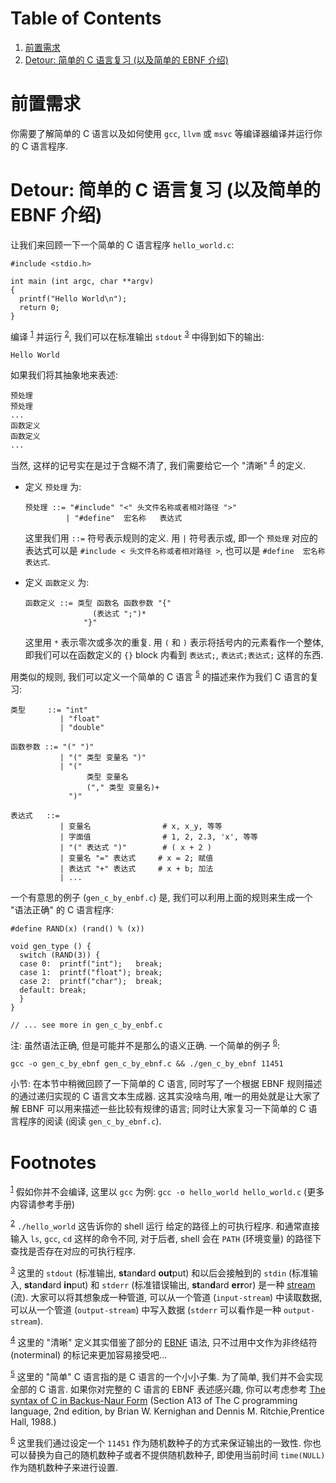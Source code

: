
# Table of Contents

1.  [前置需求](#org70fe211)
2.  [Detour: 简单的 C 语言复习 (以及简单的 EBNF 介绍)](#orga8b84ba)



<a id="org70fe211"></a>

# 前置需求

你需要了解简单的 C 语言以及如何使用 `gcc`, `llvm` 或 `msvc`
等编译器编译并运行你的 C 语言程序.


<a id="orga8b84ba"></a>

# Detour: 简单的 C 语言复习 (以及简单的 EBNF 介绍)

让我们来回顾一下一个简单的 C 语言程序 `hello_world.c`:

    #include <stdio.h>
    
    int main (int argc, char **argv)
    {
      printf("Hello World\n");
      return 0;
    }

编译 <sup><a id="fnr.how-to-compile-c" class="footref" href="#fn.how-to-compile-c" role="doc-backlink">1</a></sup> 并运行 <sup><a id="fnr.how-to-run-program" class="footref" href="#fn.how-to-run-program" role="doc-backlink">2</a></sup>,
我们可以在标准输出 `stdout` <sup><a id="fnr.what-is-stdio" class="footref" href="#fn.what-is-stdio" role="doc-backlink">3</a></sup> 中得到如下的输出:

    Hello World

如果我们将其抽象地来表述:

    预处理
    预处理
    ...
    函数定义
    函数定义
    ...

当然, 这样的记号实在是过于含糊不清了,
我们需要给它一个 "清晰" <sup><a id="fnr.what-i-mean-clear-here" class="footref" href="#fn.what-i-mean-clear-here" role="doc-backlink">4</a></sup> 的定义.

-   定义 `预处理` 为:
    
        预处理 ::= "#include" "<" 头文件名称或者相对路径 ">"
                 | "#define"  宏名称   表达式
    
    这里我们用 `::=` 符号表示规则的定义. 用 `|` 符号表示或, 即一个
    `预处理` 对应的表达式可以是 `#include < 头文件名称或者相对路径 >`,
    也可以是 `#define  宏名称   表达式`.
-   定义 `函数定义` 为:
    
        函数定义 ::= 类型 函数名 函数参数 "{"
                       (表达式 ";")*
                     "}"
    
    这里用 `*` 表示零次或多次的重复. 用 `(` 和 `)` 表示将括号内的元素看作一个整体,
    即我们可以在函数定义的 `{}` block 内看到 `表达式;`, `表达式;表达式;` 这样的东西.

用类似的规则, 我们可以定义一个简单的 C 语言 <sup><a id="fnr.simple-c-ebnf" class="footref" href="#fn.simple-c-ebnf" role="doc-backlink">5</a></sup>
的描述来作为我们 C 语言的复习:

    类型     ::= "int"
               | "float"
               | "double"
    
    函数参数 ::= "(" ")"
               | "(" 类型 变量名 ")"
               | "("
                     类型 变量名
                     ("," 类型 变量名)+
                 ")"
    
    表达式   ::=
               | 变量名                # x, x_y, 等等
               | 字面值                # 1, 2, 2.3, 'x', 等等
               | "(" 表达式 ")"        # ( x + 2 )
               | 变量名 "=" 表达式     # x = 2; 赋值
               | 表达式 "+" 表达式     # x + b; 加法
               | ...

一个有意思的例子 (`gen_c_by_enbf.c`) 是,
我们可以利用上面的规则来生成一个 "语法正确" 的 C 语言程序:

    #define RAND(x) (rand() % (x))
    
    void gen_type () {
      switch (RAND(3)) {
      case 0:  printf("int");   break;
      case 1:  printf("float"); break;
      case 2:  printf("char");  break;
      default: break;
      }
    }
    
    // ... see more in gen_c_by_enbf.c

注: 虽然语法正确, 但是可能并不是那么的语义正确.
一个简单的例子 <sup><a id="fnr.random-seed-gen" class="footref" href="#fn.random-seed-gen" role="doc-backlink">6</a></sup>:

    gcc -o gen_c_by_ebnf gen_c_by_ebnf.c && ./gen_c_by_ebnf 11451

小节: 在本节中稍微回顾了一下简单的 C 语言,
同时写了一个根据 EBNF 规则描述的通过递归实现的 C 语言文本生成器.
这其实没啥鸟用, 唯一的用处就是让大家了解 EBNF
可以用来描述一些比较有规律的语言; 同时让大家复习一下简单的 C
语言程序的阅读 (阅读 `gen_c_by_ebnf.c`).


# Footnotes

<sup><a id="fn.1" href="#fnr.1">1</a></sup> 假如你并不会编译, 这里以 `gcc` 为例:
`gcc -o hello_world hello_world.c` (更多内容请参考手册)

<sup><a id="fn.2" href="#fnr.2">2</a></sup> `./hello_world` 这告诉你的 shell 运行
给定的路径上的可执行程序. 和通常直接输入 `ls`, `gcc`, `cd` 这样的命令不同,
对于后者, shell 会在 `PATH` (环境变量) 的路径下查找是否存在对应的可执行程序.

<sup><a id="fn.3" href="#fnr.3">3</a></sup> 这里的 `stdout` (标准输出, **st**​an​**d**​ard **out**​put)
和以后会接触到的 `stdin` (标准输入, **st**​an​**d**​ard **in**​put) 和
`stderr` (标准错误输出, **st**​an​**d**​ard **err**​or) 是一种 [stream](https://en.wikipedia.org/wiki/Stream_(computing)) (流).
大家可以将其想象成一种管道, 可以从一个管道 (`input-stream`) 中读取数据,
可以从一个管道 (`output-stream`) 中写入数据 (`stderr` 可以看作是一种
`output-stream`).

<sup><a id="fn.4" href="#fnr.4">4</a></sup> 这里的 "清晰" 定义其实借鉴了部分的 [EBNF](https://en.wikipedia.org/wiki/Extended_Backus–Naur_form) 语法,
只不过用中文作为非终结符 (noterminal) 的标记来更加容易接受吧&#x2026;

<sup><a id="fn.5" href="#fnr.5">5</a></sup> 这里的 "简单" C 语言指的是 C 语言的一个小小子集.
为了简单, 我们并不会实现全部的 C 语言. 如果你对完整的 C 语言的 EBNF 表述感兴趣,
你可以考虑参考 [The syntax of C in Backus-Naur Form](https://cs.wmich.edu/~gupta/teaching/cs4850/sumII06/The%20syntax%20of%20C%20in%20Backus-Naur%20form.htm) (Section A13 of
The C programming language, 2nd edition, by Brian W. Kernighan and
Dennis M. Ritchie,Prentice Hall, 1988.)

<sup><a id="fn.6" href="#fnr.6">6</a></sup> 这里我们通过设定一个 `11451`
作为随机数种子的方式来保证输出的一致性.
你也可以替换为自己的随机数种子或者不提供随机数种子,
即使用当前时间 `time(NULL)` 作为随机数种子来进行设置.
